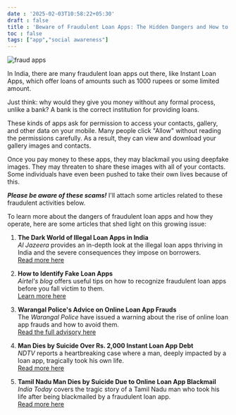 ```yaml
---
date : '2025-02-03T10:58:22+05:30'
draft : false
title : 'Beware of Fraudulent Loan Apps: The Hidden Dangers and How to Protect Yourself'
toc : false
tags: ["app","social awareness"]
---
```



![](https://images.indianexpress.com/2023/12/fraud-loan-app.jpg "fraud apps")


In India, there are many fraudulent loan apps out there, like Instant Loan Apps, which offer loans of amounts such as 1000 rupees or some limited amount.

Just think: why would they give you money without any formal process, unlike a bank? A bank is the correct institution for providing loans.

These kinds of apps ask for permission to access your contacts, gallery, and other data on your mobile. Many people click "Allow" without reading the permissions carefully. As a result, they can view and download your gallery images and contacts.

Once you pay money to these apps, they may blackmail you using deepfake images. They may threaten to share these images with all of your contacts. Some individuals have even been pushed to take their own lives because of this.

***Please be aware of these scams!*** I'll attach some articles related to these fraudulent activities below.

To learn more about the dangers of fraudulent loan apps and how they operate, here are some articles that shed light on this growing issue:

1. **The Dark World of Illegal Loan Apps in India**  
   *Al Jazeera* provides an in-depth look at the illegal loan apps thriving in India and the severe consequences they impose on borrowers.  
   [Read more here](https://www.aljazeera.com/economy/2023/12/25/the-dark-world-of-illegal-loan-apps-in-india)

2. **How to Identify Fake Loan Apps**  
   *Airtel's blog* offers useful tips on how to recognize fraudulent loan apps before you fall victim to them.  
   [Learn more here](https://www.airtel.in/blog/personal-loan/identify-fake-loan-apps/)

3. **Warangal Police's Advice on Online Loan App Frauds**  
   The *Warangal Police* have issued a warning about the rise of online loan app frauds and how to avoid them.  
   [Read the full advisory here](https://warangalpolice.telangana.gov.in/online-loan-app-frauds)

4. **Man Dies by Suicide Over Rs. 2,000 Instant Loan App Debt**  
   *NDTV* reports a heartbreaking case where a man, deeply impacted by a loan app, tragically took his own life.  
   [Read more here](https://ndtv.com/india-news/married-47-days-ago-man-dies-by-suicide-over-rs-2-000-instant-app-loan-7219170)

5. **Tamil Nadu Man Dies by Suicide Due to Online Loan App Blackmail**  
   *India Today* covers the tragic story of a Tamil Nadu man who took his life after being blackmailed by a fraudulent loan app.  
   [Read more here](https://www.indiatoday.in/india/tamil-nadu/story/tamil-nadu-man-dies-suicide-blackmail-online-loan-app-2537340-2024-05-10)



















<!-- Comment Section Configurations! -->
<script src="https://giscus.app/client.js"
        data-repo="mdxabu/mdxabu.github.io"
        data-repo-id="R_kgDOLs5FtQ"
        data-category="Blogs"
        data-category-id="DIC_kwDOLs5Ftc4CrYy-"
        data-mapping="pathname"
        data-strict="0"
        data-reactions-enabled="0"
        data-emit-metadata="0"
        data-input-position="top"
        data-theme="light_protanopia"
        data-lang="en"
        crossorigin="anonymous"
        async>
</script>